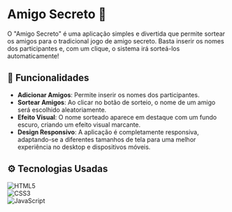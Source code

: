 # Amigo Secreto 🎁
O "Amigo Secreto" é uma aplicação simples e divertida que permite sortear os amigos para o tradicional jogo de amigo secreto. Basta inserir os nomes dos participantes e, com um clique, o sistema irá sorteá-los automaticamente!

## 🌟 Funcionalidades

- **Adicionar Amigos**: Permite inserir os nomes dos participantes.
- **Sortear Amigos**: Ao clicar no botão de sorteio, o nome de um amigo será escolhido aleatoriamente.
- **Efeito Visual**: O nome sorteado aparece em destaque com um fundo escuro, criando um efeito visual marcante.
- **Design Responsivo**: A aplicação é completamente responsiva, adaptando-se a diferentes tamanhos de tela para uma melhor experiência no desktop e dispositivos móveis.

## ⚙️ Tecnologias Usadas
![HTML5](https://img.shields.io/badge/HTML5-E34F26?style=for-the-badge&logo=html5&logoColor=white)  
![CSS3](https://img.shields.io/badge/CSS3-1572B6?style=for-the-badge&logo=css3&logoColor=white)  
![JavaScript](https://img.shields.io/badge/JavaScript-F7DF1E?style=for-the-badge&logo=javascript&logoColor=black)  
